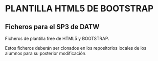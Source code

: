 # PLANTILLA HTML5 DE BOOTSTRAP #
## Ficheros para el SP3 de DATW ##

Ficheros de plantilla free de HTML5 y BOOTSTRAP.

Estos ficheros deberán ser clonados en los repositorios locales de los alumnos para su posterior modificación.
